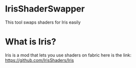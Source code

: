 # IrisShaderSwapper
This tool swaps shaders for Iris easily

# What is Iris?
Iris is a mod that lets you use shaders on fabric here is the link: https://github.com/IrisShaders/Iris

